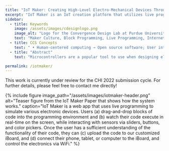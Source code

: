 ```yaml
---
title: "IoT Maker: Creating High-Level Electro-Mechanical Devices Through Live Programming for Youth"
excerpt: "IoT Maker is an IoT creation platform that utilizes live programming, an integrated block-based programming language, and a lightweight companion app for mobile/desktop that pairs wirelessly with a customized circuit board that we call the iBoard."
sidebar:
  - title: Keywords
    image: /assets/images/cdesignlogo.png
    image_alt: "Logo for the Convergence Design Lab at Purdue University"
    text: "Maker Culture, Block Programming, Live Programming, Internet of Things"
  - title: CCS Concepts
    text: " • Human-centered computing → Open source software; User interface toolkits."
  - title: "Abstract"
    text: "Microcontrollers are a popular tool to use when designing electro-mechanical devices with low-level functionality, and those with more complex, high-level functionality. Block-based programming interfaces are ideal environments to program physical computing devices, lowering the barrier of entry for novice programmers. The advent of live programming yields a more engaging and thorough process of programming such devices but leaves much to be desired due to primitive functionalities or high barriers of entry. To understand the impact of live programming on designing complex electro-mechanical devices, we developed a plug-and-play electronics module and an accompanying block-based live programming environment. We conducted an evaluation study with 4 expert users to elicit critical feedback and validity, followed by a user study with 15 youths (age=11-18). The results show that our system helps reduce the barrier to entry for youths to create electro-mechanical devices with advanced functionalities and a novice understanding of the field at baseline."

permalink: /iotmaker/
---
```

This work is currently under review for the CHI 2022 submission cycle. For further details, please feel free to contact me directly!

{% include figure image_path="/assets/images/iotmaker-header.png" alt="Teaser figure from the IoT Maker Paper that shows how the system works." caption="IoT Maker is a web app that uses live programming to simulate various electronic devices. Users (a) drag-and-drop blocks of code into the programming environment and (b) watch their code execute in real-time on the screen, while interacting with sensors via sliders, buttons, and color pickers. Once the user has a sufficient understanding of the functionality of their code, they can (c) upload the code to our customized iBoard, and (d) connect their phone, tablet, or computer to the iBoard, and control the electronics via WiFi." %}